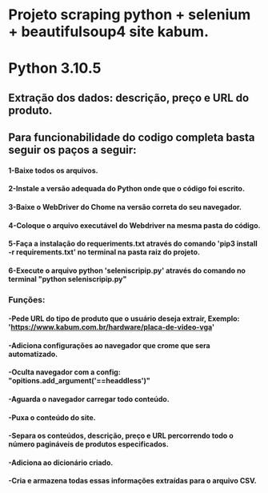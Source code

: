 # Projeto scraping python + selenium + beautifulsoup4 site kabum.
# Python 3.10.5
## Extração dos dados: descrição, preço e URL do produto.
## Para funcionabilidade do codigo completa basta seguir os paços a seguir:
#### 1-Baixe todos os arquivos.
#### 2-Instale a versão adequada do Python onde que o código foi escrito.
#### 3-Baixe o WebDriver do Chome na versão correta do seu navegador.
#### 4-Coloque o arquivo executável do Webdriver na mesma pasta do código.
#### 5-Faça a instalação do requeriments.txt através do comando 'pip3 install -r requirements.txt' no terminal na pasta raiz do projeto.
#### 6-Execute o arquivo python 'seleniscripip.py' através do comando no terminal "python seleniscripip.py"

### Funções:

#### -Pede URL do tipo de produto que o usuário deseja extrair, Exemplo: 'https://www.kabum.com.br/hardware/placa-de-video-vga'
#### -Adiciona configurações ao navegador que crome que sera automatizado.
#### -Oculta navegador com a config: "opitions.add_argument('==headdless')"
#### -Aguarda o navegador carregar todo conteúdo.
#### -Puxa o conteúdo do site.
#### -Separa os conteúdos, descrição, preço e URL percorrendo todo o número pagináveis de produtos especificados.
#### -Adiciona ao dicionário criado.
#### -Cria e armazena todas essas informações extraídas para o arquivo CSV.
